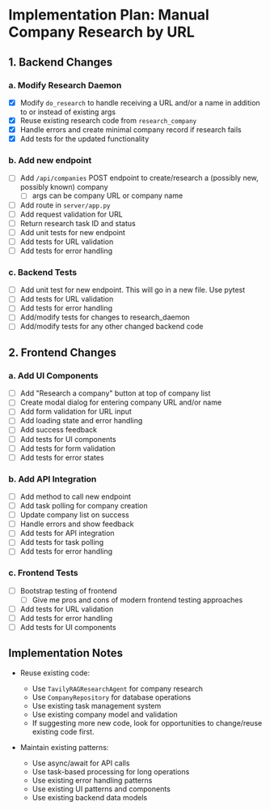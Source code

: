# Implementation Plan: Manual Company Research by URL

## 1. Backend Changes

### a. Modify Research Daemon
- [x] Modify `do_research` to handle receiving a URL and/or a name in addition to or instead of existing args
- [x] Reuse existing research code from `research_company`
- [x] Handle errors and create minimal company record if research fails
- [x] Add tests for the updated functionality

### b. Add new endpoint
- [ ] Add `/api/companies` POST endpoint to create/research a (possibly new, possibly known) company
  - [ ] args can be company URL or company name
- [ ] Add route in `server/app.py`
- [ ] Add request validation for URL
- [ ] Return research task ID and status
- [ ] Add unit tests for new endpoint
- [ ] Add tests for URL validation
- [ ] Add tests for error handling

### c. Backend Tests
- [ ] Add unit test for new endpoint. This will go in a new file. Use pytest
- [ ] Add tests for URL validation
- [ ] Add tests for error handling
- [ ] Add/modify tests for changes to research_daemon
- [ ] Add/modify tests for any other changed backend code

## 2. Frontend Changes

### a. Add UI Components
- [ ] Add "Research a company" button at top of company list
- [ ] Create modal dialog for entering company URL and/or name
- [ ] Add form validation for URL input
- [ ] Add loading state and error handling
- [ ] Add success feedback
- [ ] Add tests for UI components
- [ ] Add tests for form validation
- [ ] Add tests for error states

### b. Add API Integration
- [ ] Add method to call new endpoint
- [ ] Add task polling for company creation
- [ ] Update company list on success
- [ ] Handle errors and show feedback
- [ ] Add tests for API integration
- [ ] Add tests for task polling
- [ ] Add tests for error handling

### c. Frontend Tests
- [ ] Bootstrap testing of frontend
  - [ ] Give me pros and cons of modern frontend testing approaches
- [ ] Add tests for URL validation
- [ ] Add tests for error handling
- [ ] Add tests for UI components

## Implementation Notes

- Reuse existing code:
  - Use `TavilyRAGResearchAgent` for company research
  - Use `CompanyRepository` for database operations
  - Use existing task management system
  - Use existing company model and validation
  - If suggesting more new code, look for opportunities to change/reuse existing code first.

- Maintain existing patterns:
  - Use async/await for API calls
  - Use task-based processing for long operations
  - Use existing error handling patterns
  - Use existing UI patterns and components
  - Use existing backend data models